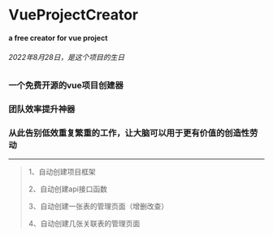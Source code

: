 # VueProjectCreator
#### a free creator for vue project
###### 2022年8月28日，是这个项目的生日

### 一个免费开源的vue项目创建器
### 团队效率提升神器
### 从此告别低效重复繁重的工作，让大脑可以用于更有价值的创造性劳动

***
> 1、自动创建项目框架
> 
> 2、自动创建api接口函数
> 
> 3、自动创建一张表的管理页面（增删改查）
> 
> 4、自动创建几张关联表的管理页面
